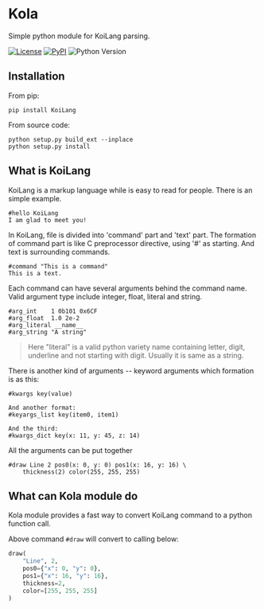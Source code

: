 # Kola
Simple python module for KoiLang parsing.

[![License](https://img.shields.io/github/license/Ovizro/Kola.svg)](LICENSE)
[![PyPI](https://img.shields.io/pypi/v/KoiLang.svg)](https://pypi.python.org/pypi/KoiLang)
![Python Version](https://img.shields.io/badge/python-3.6|3.7|3.8|3.9|3.10-blue.svg)

## Installation
From pip:

    pip install KoiLang

From source code:
    
    python setup.py build_ext --inplace
    python setup.py install

## What is KoiLang

KoiLang is a markup language while is easy to read for people.
There is an simple example.

    #hello KoiLang
    I am glad to meet you!
    
    
In KoiLang, file is divided into 'command' part and 'text' part.
The formation of command part is like C preprocessor directive,
using '#' as starting. And text is surrounding commands.

    #command "This is a command"
    This is a text.

Each command can have several arguments behind the command name.
Valid argument type include integer, float, literal and string.
    
    #arg_int    1 0b101 0x6CF
    #arg_float  1.0 2e-2
    #arg_literal __name__
    #arg_string "A string"

> Here "literal" is a valid python variety name containing letter,
 digit, underline and not starting with digit. Usually it is same as a string.
 
There is another kind of arguments -- keyword arguments which formation is as this:

    #kwargs key(value)
    
    And another format:
    #keyargs_list key(item0, item1)
    
    And the third:
    #kwargs_dict key(x: 11, y: 45, z: 14)

All the arguments can be put together
    
    #draw Line 2 pos0(x: 0, y: 0) pos1(x: 16, y: 16) \
        thickness(2) color(255, 255, 255)

## What can Kola module do

Kola module provides a fast way to convert KoiLang command
to a python function call.

Above command `#draw` will convert to calling below:

```py
draw(
    "Line", 2,
    pos0={"x": 0, "y": 0},
    pos1={"x": 16, "y": 16},
    thickness=2,
    color=[255, 255, 255]
)
```

